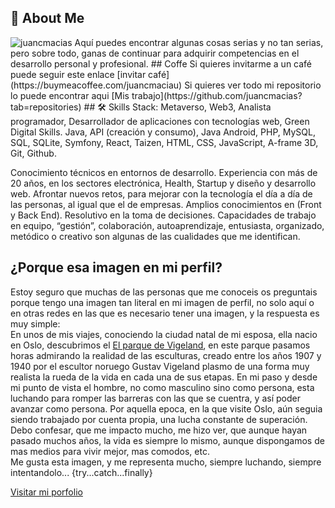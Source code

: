 ## 🚀 About Me
<img src="https://komarev.com/ghpvc/?username=juancmacias&label=Profile%20views&color=0e75b6&style=flat" alt="juancmacias" />
Aquí puedes encontrar algunas cosas serias y no tan serias, pero sobre todo, ganas de continuar para adquirir competencias en el desarrollo personal y profesional.
## Coffe
Si quieres invitarme a un café puede seguir este enlace [invitar café](https://buymeacoffee.com/juancmaciau)
Si quieres ver todo mi repositorio lo puede encontrar aqui [Mis trabajo](https://github.com/juancmacias?tab=repositories)
## 🛠 Skills
Stack: Metaverso, Web3, Analista programador, Desarrollador de aplicaciones con tecnologías web, Green Digital Skills.
Java, API (creación y consumo), Java Android, PHP, MySQL, SQL, SQLite, Symfony, React, Taizen, HTML, CSS, JavaScript, A-frame 3D, Git, Github.



Conocimiento técnicos en entornos de desarrollo. Experiencia con más de 20 años, en los sectores electrónica, Health, Startup y diseño y desarrollo web.
Afrontar nuevos retos, para mejorar con la tecnología el día a día de las personas, al igual que el de empresas. Amplios conocimientos en (Front y Back End). Resolutivo en la toma de decisiones. Capacidades de trabajo en equipo,
 “gestión”, colaboración, autoaprendizaje, entusiasta, organizado, metódico o creativo son algunas de las cualidades que me identifican. 
 
## ¿Porque esa imagen en mi perfil?
Estoy seguro que muchas de las personas que me conoceis os preguntais porque tengo una imagen tan literal en mi imagen de perfil, no solo aquí o en otras redes en las que es necesario tener una imagen, y la respuesta es muy simple:<br>
En unos de mis viajes, conociendo la ciudad natal de mi esposa, ella nacio en Oslo, descubrimos el [El parque de Vigeland](https://es.wikipedia.org/wiki/Parque_de_Vigeland), en este parque pasamos horas admirando la realidad de las esculturas, creado entre los años 1907 y 1940 por el escultor noruego Gustav Vigeland plasmo de una forma muy realista la rueda de la vida en cada una de sus etapas. En mi paso y desde mi punto de vista el hombre, no como masculino sino como persona, esta luchando para romper las barreras con las que se cuentra, y así poder avanzar como persona. Por aquella epoca, en la que visite Oslo, aún seguia siendo trabajado por cuenta propia, una lucha constante de superación.<br>
Debo confesar, que me impacto mucho, me hizo ver, que aunque hayan pasado muchos años, la vida es siempre lo mismo, aunque dispongamos de mas medios para vivir mejor, mas comodos, etc.<br>
Me gusta esta imagen, y me representa mucho, siempre luchando, siempre intentandolo... {try...catch...finally}
<!--
**juancmacias/juancmacias** is a ✨ _special_ ✨ repository because its `README.md` (this file) appears on your GitHub profile.

Here are some ideas to get you started:

- 🔭 I’m currently working on ...
- 🌱 I’m currently learning ...
- 👯 I’m looking to collaborate on ...
- 🤔 I’m looking for help with ...
- 💬 Ask me about ...
- 📫 How to reach me: ...
- 😄 Pronouns: ...
- ⚡ Fun fact: ...
-->
 [Visitar mi porfolio](http://www.juancarlosmacias.es)
